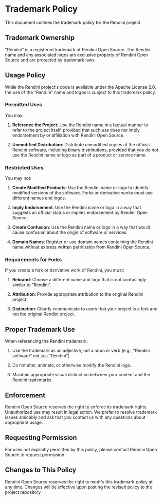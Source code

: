 # Trademark Policy

This document outlines the trademark policy for the Rendini project.

## Trademark Ownership

"Rendini" is a registered trademark of Rendini Open Source. The Rendini name and any associated
logos are exclusive property of Rendini Open Source and are protected by trademark laws.

## Usage Policy

While the Rendini project's code is available under the Apache License 2.0, the use of the "Rendini"
name and logos is subject to this trademark policy.

### Permitted Uses

You may:

1. **Reference the Project**: Use the Rendini name in a factual manner to refer to the project
   itself, provided that such use does not imply endorsement by or affiliation with Rendini Open
   Source.

2. **Unmodified Distribution**: Distribute unmodified copies of the official Rendini software,
   including binary distributions, provided that you do not use the Rendini name or logo as part of
   a product or service name.

### Restricted Uses

You may not:

1. **Create Modified Products**: Use the Rendini name or logo to identify modified versions of the
   software. Forks or derivative works must use different names and logos.

2. **Imply Endorsement**: Use the Rendini name or logo in a way that suggests an official status or
   implies endorsement by Rendini Open Source.

3. **Create Confusion**: Use the Rendini name or logo in a way that would cause confusion about the
   origin of software or services.

4. **Domain Names**: Register or use domain names containing the Rendini name without express
   written permission from Rendini Open Source.

### Requirements for Forks

If you create a fork or derivative work of Rendini, you must:

1. **Rebrand**: Choose a different name and logo that is not confusingly similar to "Rendini".

2. **Attribution**: Provide appropriate attribution to the original Rendini project.

3. **Distinction**: Clearly communicate to users that your project is a fork and not the original
   Rendini project.

## Proper Trademark Use

When referencing the Rendini trademark:

1. Use the trademark as an adjective, not a noun or verb (e.g., "Rendini software" not just
   "Rendini").

2. Do not alter, animate, or otherwise modify the Rendini logo.

3. Maintain appropriate visual distinction between your content and the Rendini trademarks.

## Enforcement

Rendini Open Source reserves the right to enforce its trademark rights. Unauthorized use may result
in legal action. We prefer to resolve trademark issues amicably and ask that you contact us with any
questions about appropriate usage.

## Requesting Permission

For uses not explicitly permitted by this policy, please contact Rendini Open Source to request
permission.

## Changes to This Policy

Rendini Open Source reserves the right to modify this trademark policy at any time. Changes will be
effective upon posting the revised policy to the project repository.
